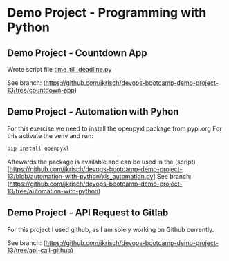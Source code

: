 # Demo Project - Programming with Python

## Demo Project - Countdown App
Wrote script file [time_till_deadline.py](https://github.com/jkrisch/devops-bootcamp-demo-project-13/blob/countdown-app/time-till-deadline.py)

See branch:
(https://github.com/jkrisch/devops-bootcamp-demo-project-13/tree/countdown-app)

## Demo Project - Automation with Pyhon
For this exercise we need to install the openpyxl package from pypi.org
For this activate the venv and run:
``` bash
pip install openpyxl
```
Aftewards the package is available and can be used in the (script)[https://github.com/jkrisch/devops-bootcamp-demo-project-13/blob/automation-with-python/xls_automation.py]
See branch:
(https://github.com/jkrisch/devops-bootcamp-demo-project-13/tree/automation-with-python)

## Demo Project - API Request to Gitlab
For this project I used github, as I am solely working on Github currently.

See branch:
(https://github.com/jkrisch/devops-bootcamp-demo-project-13/tree/api-call-github)